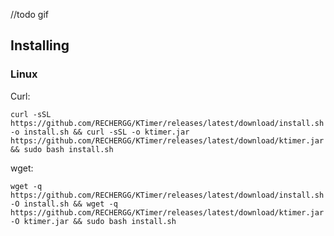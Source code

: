 //todo gif

Installing
------------------

### Linux
Curl:
```shell
curl -sSL https://github.com/RECHERGG/KTimer/releases/latest/download/install.sh -o install.sh && curl -sSL -o ktimer.jar https://github.com/RECHERGG/KTimer/releases/latest/download/ktimer.jar && sudo bash install.sh
```

wget:
```shell
wget -q https://github.com/RECHERGG/KTimer/releases/latest/download/install.sh -O install.sh && wget -q https://github.com/RECHERGG/KTimer/releases/latest/download/ktimer.jar -O ktimer.jar && sudo bash install.sh
```
